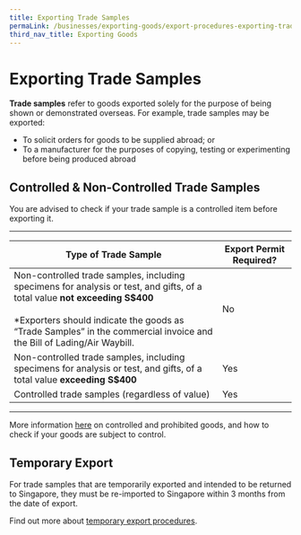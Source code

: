 ```yaml
---
title: Exporting Trade Samples
permaLink: /businesses/exporting-goods/export-procedures-exporting-trade-samples
third_nav_title: Exporting Goods
---
```


# Exporting Trade Samples

**Trade samples**  refer to goods exported solely for the purpose of being shown or demonstrated overseas. For example, trade samples may be exported:

-   To solicit orders for goods to be supplied abroad; or
-   To a manufacturer for the purposes of copying, testing or experimenting before being produced abroad

## Controlled & Non-Controlled Trade Samples

You are advised to check if your trade sample is a controlled item before exporting it.
***

|Type of Trade Sample| Export Permit Required? |
|--|--|
|Non-controlled trade samples, including specimens for analysis or test, and gifts, of a total value **not exceeding S$400** <br><br>*Exporters should indicate the goods as “Trade Samples” in the commercial invoice and the Bill of Lading/Air Waybill.  |  No |
| Non-controlled trade samples, including specimens for analysis or test, and gifts, of a total value **exceeding S$400** | Yes |
| Controlled trade samples (regardless of value) | Yes |

***
More information [here](https://singapore-customs-staging.netlify.app/businesses/02b-controlled-and-prohibited-goods-for-export) on controlled and prohibited goods, and how to check if your goods are subject to control.
## Temporary Export

For trade samples that are temporarily exported and intended to be returned to Singapore, they must be re-imported to Singapore within 3 months from the date of export.

Find out more about  [temporary export procedures](https://singapore-customs-staging.netlify.app/businesses/importing-goods/temporary-import-scheme).
